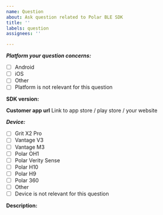 ```yaml
---
name: Question
about: Ask question related to Polar BLE SDK
title: ''
labels: question
assignees: ''

---
```


***Platform your question concerns:*** 
- [ ] Android 
- [ ] iOS
- [ ] Other
- [ ] Platform is not relevant for this question

**SDK version:**

**Customer app url**
Link to app store / play store / your website

***Device:***
- [ ] Grit X2 Pro
- [ ] Vantage V3
- [ ] Vantage M3
- [ ] Polar OH1
- [ ] Polar Verity Sense
- [ ] Polar H10
- [ ] Polar H9
- [ ] Polar 360
- [ ] Other
- [ ] Device is not relevant for this question

**Description:**
